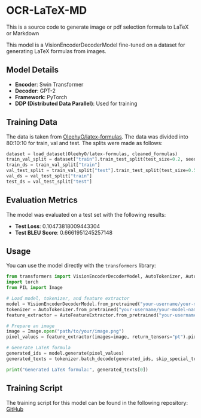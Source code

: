 # OCR-LaTeX-MD
This is a source code to generate image or pdf selection formula to LaTeX or Markdown

This model is a VisionEncoderDecoderModel fine-tuned on a dataset for generating LaTeX formulas from images.

## Model Details

- **Encoder**: Swin Transformer
- **Decoder**: GPT-2
- **Framework**: PyTorch
- **DDP (Distributed Data Parallel)**: Used for training
            
## Training Data
            
The data is taken from [OleehyO/latex-formulas](https://huggingface.co/datasets/OleehyO/latex-formulas). The data was divided into 80:10:10 for train, val and test. The splits were made as follows:

```python
dataset = load_dataset(OleehyO/latex-formulas, cleaned_formulas)
train_val_split = dataset["train"].train_test_split(test_size=0.2, seed=42)
train_ds = train_val_split["train"]
val_test_split = train_val_split["test"].train_test_split(test_size=0.5, seed=42)
val_ds = val_test_split["train"]
test_ds = val_test_split["test"]
```                     

## Evaluation Metrics

The model was evaluated on a test set with the following results:
- **Test Loss**: 0.10473818009443304
- **Test BLEU Score**: 0.6661951245257148

## Usage

You can use the model directly with the `transformers` library:

```python
from transformers import VisionEncoderDecoderModel, AutoTokenizer, AutoFeatureExtractor
import torch
from PIL import Image

# Load model, tokenizer, and feature extractor
model = VisionEncoderDecoderModel.from_pretrained("your-username/your-model-name")
tokenizer = AutoTokenizer.from_pretrained("your-username/your-model-name")
feature_extractor = AutoFeatureExtractor.from_pretrained("your-username/your-model-name")

# Prepare an image
image = Image.open("path/to/your/image.png")
pixel_values = feature_extractor(images=image, return_tensors="pt").pixel_values

# Generate LaTeX formula
generated_ids = model.generate(pixel_values)
generated_texts = tokenizer.batch_decode(generated_ids, skip_special_tokens=True)

print("Generated LaTeX formula:", generated_texts[0])
```

## Training Script
The training script for this model can be found in the following repository: [GitHub](https://github.com/d-gurgurov/im2latex)
